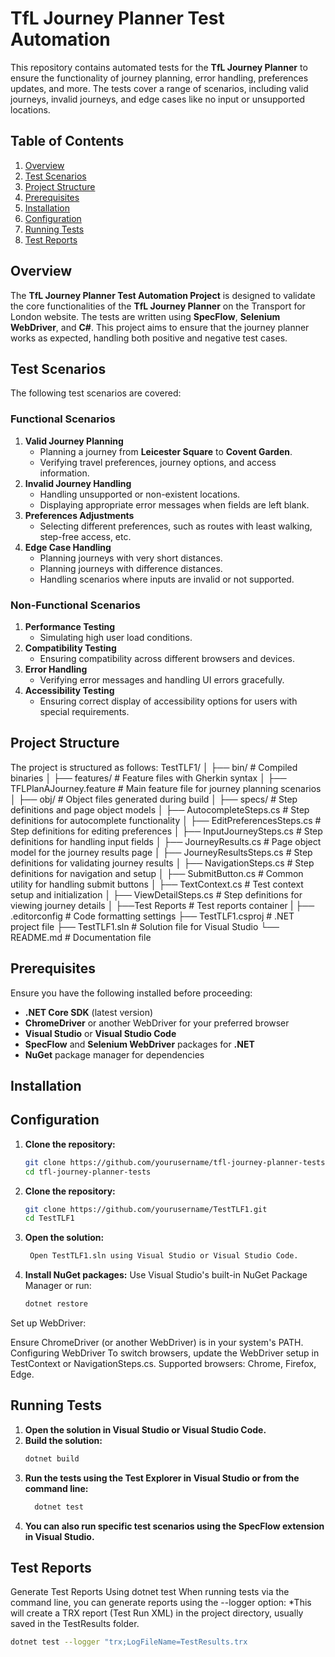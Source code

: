
# TfL Journey Planner Test Automation

This repository contains automated tests for the **TfL Journey Planner** to ensure the functionality of journey planning, error handling, preferences updates, and more. The tests cover a range of scenarios, including valid journeys, invalid journeys, and edge cases like no input or unsupported locations.

## Table of Contents

1. [Overview](#overview)
2. [Test Scenarios](#test-scenarios)
3. [Project Structure](#project-structure)
4. [Prerequisites](#prerequisites)
5. [Installation](#installation)
6. [Configuration](#configuration)
7. [Running Tests](#running-tests)
8. [Test Reports](#test-reports)

## Overview

The **TfL Journey Planner Test Automation Project** is designed to validate the core functionalities of the **TfL Journey Planner** on the Transport for London website. The tests are written using **SpecFlow**, **Selenium WebDriver**, and **C#**. This project aims to ensure that the journey planner works as expected, handling both positive and negative test cases.

## Test Scenarios

The following test scenarios are covered:

### Functional Scenarios
1. **Valid Journey Planning**
   - Planning a journey from **Leicester Square** to **Covent Garden**.
   - Verifying travel preferences, journey options, and access information.
2. **Invalid Journey Handling**
   - Handling unsupported or non-existent locations.
   - Displaying appropriate error messages when fields are left blank.
3. **Preferences Adjustments**
   - Selecting different preferences, such as routes with least walking, step-free access, etc.
4. **Edge Case Handling**
   - Planning journeys with very short distances.
   - Planning journeys with difference distances.
   - Handling scenarios where inputs are invalid or not supported.

### Non-Functional Scenarios
1. **Performance Testing**
   - Simulating high user load conditions.
2. **Compatibility Testing**
   - Ensuring compatibility across different browsers and devices.
3. **Error Handling**
   - Verifying error messages and handling UI errors gracefully.
4. **Accessibility Testing**
   - Ensuring correct display of accessibility options for users with special requirements.

## Project Structure

The project is structured as follows:
TestTLF1/
│
├── bin/                                  # Compiled binaries
│
├── features/                             # Feature files with Gherkin syntax
│   ├── TFLPlanAJourney.feature           # Main feature file for journey planning scenarios
│
├── obj/                                  # Object files generated during build
│
├── specs/                                # Step definitions and page object models
│   ├── AutocompleteSteps.cs              # Step definitions for autocomplete functionality
│   ├── EditPreferencesSteps.cs           # Step definitions for editing preferences
│   ├── InputJourneySteps.cs              # Step definitions for handling input fields
│   ├── JourneyResults.cs                 # Page object model for the journey results page
│   ├── JourneyResultsSteps.cs            # Step definitions for validating journey results
│   ├── NavigationSteps.cs                # Step definitions for navigation and setup
│   ├── SubmitButton.cs                   # Common utility for handling submit buttons
│   ├── TextContext.cs                    # Test context setup and initialization
│   ├── ViewDetailSteps.cs                # Step definitions for viewing journey details
│
├──Test Reports						# Test reports container
 |
├── .editorconfig                         # Code formatting settings
├── TestTLF1.csproj                       # .NET project file
├── TestTLF1.sln                          # Solution file for Visual Studio
└── README.md                             # Documentation file



## Prerequisites

Ensure you have the following installed before proceeding:
- **.NET Core SDK** (latest version)
- **ChromeDriver** or another WebDriver for your preferred browser
- **Visual Studio** or **Visual Studio Code**
- **SpecFlow** and **Selenium WebDriver** packages for **.NET**
- **NuGet** package manager for dependencies

## Installation

## Configuration
1. **Clone the repository:**
   ```bash
   git clone https://github.com/yourusername/tfl-journey-planner-tests.git
   cd tfl-journey-planner-tests
2. **Clone the repository:**
	  ```bash
	  git clone https://github.com/yourusername/TestTLF1.git
	  cd TestTLF1
3. **Open the solution:**
	 ```bash    
	  Open TestTLF1.sln using Visual Studio or Visual Studio Code.
4. **Install NuGet packages:**
Use Visual Studio's built-in NuGet Package Manager or run:
	```bash
	dotnet restore
Set up WebDriver:

Ensure ChromeDriver (or another WebDriver) is in your system's PATH.
Configuring WebDriver
To switch browsers, update the WebDriver setup in TestContext or NavigationSteps.cs.
Supported browsers: Chrome, Firefox, Edge.

## Running Tests
 1. **Open the solution in Visual Studio or Visual Studio Code.**
 2. **Build the solution:**
	  ```bash
	  dotnet build
 3. **Run the tests using the Test Explorer in Visual Studio or from the command line:**
	 ```bash
	   dotnet test
 4.  **You can also run specific test scenarios using the SpecFlow extension in Visual Studio.**

## Test Reports
Generate Test Reports Using dotnet test
When running tests via the command line, you can generate reports using the --logger option:
*This will create a TRX report (Test Run XML) in the project directory, usually saved in the TestResults folder.
```bash
dotnet test --logger "trx;LogFileName=TestResults.trx
